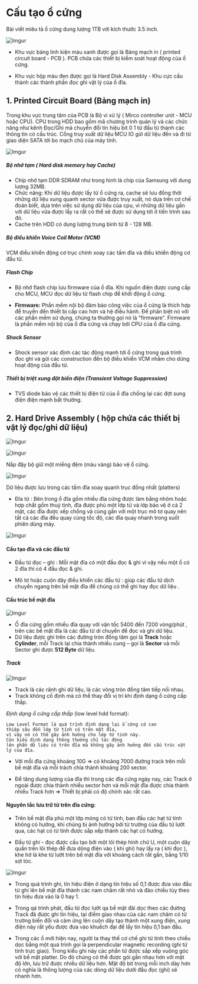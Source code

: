 # Cấu tạo ổ cứng

Bài viết miêu tả ổ cứng dung lượng 1TB với kích thước 3.5 inch.

![Imgur](https://i.imgur.com/L1lXc32.png)

- Khu vực bảng linh kiện màu xanh được gọi là Bảng mạch in ( printed circuit board - PCB ).
PCB chứa các thiết bị kiểm soát hoạt động của ổ cứng. 

- Khu vực hộp màu đen được gọi là Hard Disk Assembly - Khu cực cấu thành các thành phần đọc ghi vật lý của 
ổ đĩa.

## 1. Printed Circuit Board (Bảng mạch in)

Trong khu vực trung tâm của PCB là Bộ vi xử lý ( Mirco controller unit - MCU hoặc CPU). 
CPU trong HDD bao gồm mã chương trình quản lý và các chức năng như kênh Đọc/Ghi mà chuyển đổi 
tín hiệu bit 0 1 từ đầu từ thành các thông tin có cấu trúc. Cổng truy xuất dữ liệu MCU IO
 gửi dữ liệu đến và đi từ giao diện SATA tới bo mạch chủ của máy tính.
 
![Imgur](https://i.imgur.com/iMjl1Hg.png)


##### Bộ nhớ tạm ( Hard disk memory hay Cache)
- Chíp nhớ tạm DDR SDRAM như trong hình là chip của Samsung với dung lượng 32MB.
- Chức năng: Khi dữ liệu được lấy từ ổ cứng ra, cache sẽ lưu đồng thời những dữ liệu xung quanh sector vừa được truy xuất,
 nó dựa trên cơ chế đoán biết, dựa trên việc sử dụng dữ liệu của cpu, vì những dữ liệu gần với dữ liệu vừa được lấy ra rất 
 có thể sẽ được sử dụng tới ở tiến trình sau đó.
- Cache trên HDD có dung lượng trung bình từ 8 - 128 MB.
 
##### Bộ điều khiển Voice Coil Motor (VCM)

VCM điều khiển động cơ trục chính xoay các tấm đĩa và điều khiển động cơ đầu từ.

##### Flash Chip

- Bộ nhớ flash chip lưu firmware của ổ đĩa. Khi nguồn điện được cung cấp cho MCU, MCU đọc dữ liệu từ 
flash chip để khởi động ổ cứng.

- **Firmware:** Phần mềm nội bộ đảm bảo công việc của ổ cứng là thích hợp  để truyền đến thiết bị cấp cao hơn và hệ điều hành. 
Để phân biệt nó với các phần mềm sử dụng, chúng ta thường gọi nó là "firmware". 
Firmware là phần mềm nội bộ của ổ đĩa cứng và chạy bởi CPU của ổ đĩa cứng.


##### Shock Sensor

- Shock sensor xác định các tác động mạnh tới ổ cứng trong quá trình đọc ghi và gửi các construction đến bộ điều 
khiển VCM nhằm cho dừng hoạt động của đầu từ.

##### Thiết bị triệt xung đột biến điện (Transient Voltage Suppression)

- TVS diode bảo vệ các thiết bị điện tử của ổ đĩa chống lại các đợt sung điện điện mạnh bất thường.

## 2. Hard Drive Assembly ( hộp chứa các thiết bị vật lý đọc/ghi dữ liệu)

![Imgur](https://i.imgur.com/XuJ5y5N.png)



![Imgur](https://i.imgur.com/Go7t1tQ.png)

Nắp đậy bộ giữ một miếng đệm (màu vàng) bảo vệ ổ cứng.

![Imgur](https://i.imgur.com/A2ZQML4.png)

Dữ liệu được lưu trong các tấm đĩa xoay quanh trục đồng nhất (platters) 

- Đĩa từ : Bên trong ổ đĩa gồm nhiều đĩa cứng được làm bằng nhôm hoặc hợp chất gốm thuỷ tinh, đĩa được phủ một lớp từ và lớp bảo vệ ở cả 2 mặt, 
các đĩa được xếp chồng và cùng gắn với một trục mô tơ quay nên tất cả các đĩa đều quay cùng tốc độ, các đĩa quay nhanh trong suốt phiên dùng máy.

![Imgur](https://i.imgur.com/D6PZZl3.png)


#### Cấu tạo đĩa và các đầu từ

 - Đầu từ đọc – ghi : Mỗi mặt đĩa có một đầu đọc & ghi vì vậy nếu một ổ có 2 đĩa thì có 4 đầu đọc & ghi.

 - Mô tơ hoặc cuộn dây điều khiển các đầu từ : giúp các đầu từ dịch chuyển ngang trên bề mặt đĩa để chúng có thể ghi hay đọc dữ liệu .
 
#### Cấu trúc bề mặt đĩa

![Imgur](https://i.imgur.com/3RclQxz.jpg)

- Ổ đĩa cứng gồm nhiều đĩa quay với vận tốc 5400 đến 7200 vòng/phút , trên các bề mặt đĩa là các đầu từ di chuyển để đọc và ghi dữ liệu.
- Dữ liệu được ghi trên các đường tròn đồng tâm gọi là **Track** hoặc **Cylinder**, mỗi Track lại chia thành nhiều cung – gọi là **Sector** và 
mỗi Sector ghi được **512 Byte** dữ liệu.

##### Track

![Imgur](https://i.imgur.com/6V45ZBF.jpg)

- Track là các rãnh ghi dữ liệu, là các vòng tròn đồng tâm tiếp nối nhau.
- Track không cố định mà có thể thay đổi vị trí khi định dạng ổ cứng cấp thấp. 

*Định dạng ổ cứng cấp thấp* (low level hdd format): 

```
Low Level Format là quá trình định dạng lại ổ cứng có can 
thiệp sâu đến lớp từ tính có trên mặt đĩa, 
vì vậy nó có thể gây ảnh hưởng cho lớp từ tính này. 
Còn kiểu định dạng thông thường chỉ tác động 
lên phần dữ liệu có trên đĩa mà không gây ảnh hưởng đến cấu trúc vật lý của đĩa.
```

- Với mỗi đĩa cứng khoảng 10G => có khoảng 7000 đường track trên mỗi bề mặt đĩa và mỗi trách chia thành khoảng 200 sector.

- Để tăng dung lượng của đĩa thì trong các đĩa cứng ngày nay, các Track ở ngoài được chia thành nhiều sector hơn và mỗi 
mặt đĩa được chia thành nhiều Track hơn => Thiết bị phải có độ chính xác rất cao.

#### Nguyên tắc lưu trữ từ trên đĩa cứng:

-  Trên bề mặt đĩa phủ một lớp mỏng có từ tính, ban đầu các hạt từ tính không có hướng, khi chúng bị ảnh hưởng 
bởi từ trường của đầu từ lướt qua, các hạt có từ tính được sắp xếp thành các hạt có hướng.

- Đầu từ ghi - đọc được cấu tạo bởi một lõi thép hình chứ U, một cuộn dây quấn trên lõi thép để đưa dòng điện 
vào ( khi ghi) hay lấy ra ( khi đọc ), khe hở là khe từ lướt trên bề mặt đĩa với khoảng cách rất gần, bằng 1/10 sợi tóc.

![Imgur](https://i.imgur.com/oI5UDdA.png)

- Trong quá trình ghi, tín hiệu điện ở dạng tín hiệu số 0,1 được đưa vào đầu từ ghi lên bề mặt đĩa thành các nam châm rất 
nhỏ và đảo chiều tùy theo tín hiệu đưa vào là 0 hay 1.

- Trong qá trình phát, đầu từ đọc lướt qa bề mặt đãi dọc theo các đường Track đã được ghi tín hiệu, tại điểm giao nhau của các nam châm 
có từ trường biến đổi và cảm ứng lên cuộn dây tạo thành một xung điện, xung điện này rất yếu được đưa vào khuếch đại 
để lấy tín hiệu 0,1 ban đầu. 

- Trong các ổ mới hiện nay, người ta thay thế cơ chế ghi từ tính theo chiều dọc bằng một quá trình gọi là perpendicular magnetic recording (ghi từ tính trực giao). Trong kiểu ghi này các phần tử được sắp xếp vuông góc với bề mặt platter. Do đó chúng có thể được gói gần nhau hơn với mật độ lớn, lưu trữ được nhiều dữ liệu hơn. Mật độ bit trong mỗi inch dày hơn có nghĩa là thông lượng của các dòng dữ liệu dưới đầu đọc (ghi) sẽ nhanh hơn. 

